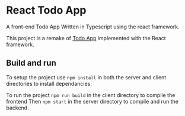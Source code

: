 # React Todo App

A front-end Todo App Written in Typescript using the react framework.

This project is a remake of [Todo App](https://github.com/TomCP20/Todo-App) implemented with the React framework.

## Build and run

To setup the project use `npm install` in both the server and client directories to install dependancies.

To run the project `npm run build` in the client directory to compile the frontend Then `npm start` in the server directory to compile and run the backend.
